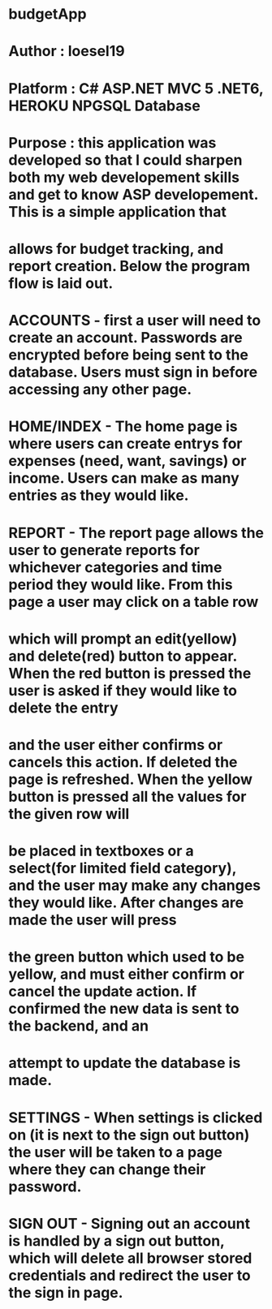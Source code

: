 # budgetApp
# Author :  loesel19
# Platform : C# ASP.NET MVC 5 .NET6, HEROKU NPGSQL Database
# Purpose : this application was developed so that I could sharpen both my web developement skills and get to know ASP developement. This is a simple application that
# allows for budget tracking, and report creation. Below the program flow is laid out.
# ACCOUNTS - first a user will need to create an account. Passwords are encrypted before being sent to the database. Users must sign in before accessing any other page.
# HOME/INDEX - The home page is where users can create entrys for expenses (need, want, savings) or income. Users can make as many entries as they would like.
# REPORT - The report page allows the user to generate reports for whichever categories and time period they would like. From this page a user may click on a table row
# which will prompt an edit(yellow) and delete(red) button to appear. When the red button is pressed the user is asked if they would like to delete the entry
# and the user either confirms or cancels this action. If deleted the page is refreshed. When the yellow button is pressed all the values for the given row will
# be placed in textboxes or a select(for limited field category), and the user may make any changes they would like. After changes are made the user will press
# the green button which used to be yellow, and must either confirm or cancel the update action. If confirmed the new data is sent to the backend, and an 
# attempt to update the database is made.
# SETTINGS - When settings is clicked on (it is next to the sign out button) the user will be taken to a page where they can change their password.
# SIGN OUT - Signing out an account is handled by a sign out button, which will delete all browser stored credentials and redirect the user to the sign in page.
